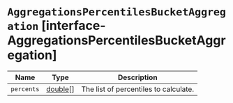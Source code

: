 # `AggregationsPercentilesBucketAggregation` [interface-AggregationsPercentilesBucketAggregation]

| Name | Type | Description |
| - | - | - |
| `percents` | [double](./double.md)[] | The list of percentiles to calculate. |
